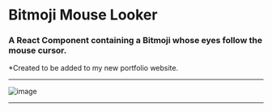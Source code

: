 # Bitmoji Mouse Looker

### A React Component containing a Bitmoji whose eyes follow the mouse cursor.

*Created to be added to my new portfolio website.

---

![image](https://github.com/user-attachments/assets/7e4ff8af-9ad0-4e16-838b-6e9f4223f216)

---
